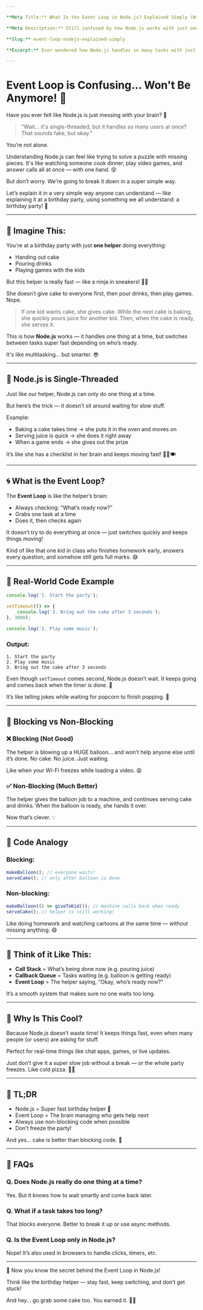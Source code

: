 ```yaml
---

**Meta Title:** What Is the Event Loop in Node.js? Explained Simply (With Cake 🍰)

**Meta Description:** Still confused by how Node.js works with just one thread? Discover the Event Loop in the simplest way possible — using a birthday party example. Learn non-blocking code and multitasking in minutes!

**Slug:** event-loop-nodejs-explained-simply

**Excerpt:** Ever wondered how Node.js handles so many tasks with just one thread? It's all thanks to the Event Loop! In this guide, we break it down using a fun party example, so you finally understand how it works — in plain English (and with cake).

---
```


# Event Loop is Confusing... Won't Be Anymore! 🎯

Have you ever felt like Node.js is just messing with your brain? 🧠

> "Wait… it's single-threaded, but it handles so many users at once? That sounds fake, but okay."

You’re not alone.

Understanding Node.js can feel like trying to solve a puzzle with missing pieces. It's like watching someone cook dinner, play video games, and answer calls all at once — with one hand. 😵

But don’t worry. We're going to break it down in a super simple way.

Let’s explain it in a very simple way anyone can understand — like explaining it at a birthday party, using something we all understand: a birthday party! 🎂

---

## 🍰 Imagine This:

You're at a birthday party with just **one helper** doing everything:

- Handing out cake
- Pouring drinks
- Playing games with the kids

But this helper is really fast — like a ninja in sneakers! 🥷👟

She doesn’t give cake to everyone first, then pour drinks, then play games. Nope.

> If one kid wants cake, she gives cake. While the next cake is baking, she quickly pours juice for another kid. Then, when the cake is ready, she serves it.

This is how **Node.js** works — it handles one thing at a time, but switches between tasks super fast depending on who’s ready.

It's like multitasking… but smarter. 😎

---

## 🧠 Node.js is Single-Threaded

Just like our helper, Node.js can only do one thing at a time.

But here’s the trick — it doesn’t sit around waiting for slow stuff.

Example:

- Baking a cake takes time → she puts it in the oven and moves on
- Serving juice is quick → she does it right away
- When a game ends → she gives out the prize

It’s like she has a checklist in her brain and keeps moving fast! 🦸‍♀️🍽️

---

## 🌀 What is the Event Loop?

The **Event Loop** is like the helper’s brain:

- Always checking: “What’s ready now?”
- Grabs one task at a time
- Does it, then checks again

It doesn’t try to do everything at once — just switches quickly and keeps things moving!

Kind of like that one kid in class who finishes homework early, answers every question, and somehow still gets full marks. 😅

---

## 🎯 Real-World Code Example

```js
console.log('1. Start the party');

setTimeout(() => {
	console.log('3. Bring out the cake after 3 seconds');
}, 3000);

console.log('2. Play some music');
```

### Output:

```
1. Start the party
2. Play some music
3. Bring out the cake after 3 seconds
```

Even though `setTimeout` comes second, Node.js doesn’t wait. It keeps going and comes back when the timer is done. 🎵

It’s like telling jokes while waiting for popcorn to finish popping. 🍿

---

## 🎁 Blocking vs Non-Blocking

### ❌ Blocking (Not Good)

The helper is blowing up a HUGE balloon… and won’t help anyone else until it’s done. No cake. No juice. Just waiting.

Like when your Wi-Fi freezes while loading a video. 😩

### ✅ Non-Blocking (Much Better)

The helper gives the balloon job to a machine, and continues serving cake and drinks. When the balloon is ready, she hands it over.

Now that’s clever. 💡

---

## 🍕 Code Analogy

### Blocking:

```js
makeBalloon(); // everyone waits!
serveCake(); // only after balloon is done
```

### Non-blocking:

```js
makeBalloon(() => giveToKid()); // machine calls back when ready
serveCake(); // helper is still working!
```

Like doing homework and watching cartoons at the same time — without missing anything. 😄

---

## 🧃 Think of it Like This:

- **Call Stack** = What’s being done now (e.g. pouring juice)
- **Callback Queue** = Tasks waiting (e.g. balloon is getting ready)
- **Event Loop** = The helper saying, “Okay, who’s ready now?”

It’s a smooth system that makes sure no one waits too long.

---

## 🚀 Why Is This Cool?

Because Node.js doesn’t waste time!
It keeps things fast, even when many people (or users) are asking for stuff.

Perfect for real-time things like chat apps, games, or live updates.

Just don’t give it a super slow job without a break — or the whole party freezes. Like cold pizza. 🍕🧊

---

## 🧠 TL;DR

- Node.js = Super fast birthday helper 🎈
- Event Loop = The brain managing who gets help next
- Always use non-blocking code when possible
- Don’t freeze the party!

And yes... cake is better than blocking code. 🍰

---

## 🙋 FAQs

### Q. Does Node.js really do one thing at a time?

Yes. But it knows how to wait smartly and come back later.

### Q. What if a task takes too long?

That blocks everyone. Better to break it up or use async methods.

### Q. Is the Event Loop only in Node.js?

Nope! It’s also used in browsers to handle clicks, timers, etc.

---

🎉 Now you know the secret behind the Event Loop in Node.js!

Think like the birthday helper — stay fast, keep switching, and don’t get stuck!

And hey… go grab some cake too. You earned it. 🍰😉
